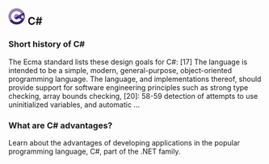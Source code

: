 ## ![Logo of C#](../images/C_.png) C#
### Short history of C#
The Ecma standard lists these design goals for C#: [17] The language is intended to be a simple, modern, general-purpose, object-oriented programming language. The language, and implementations thereof, should provide support for software engineering principles such as strong type checking, array bounds checking, [20]: 58-59 detection of attempts to use uninitialized variables, and automatic ...
### What are C# advantages?
Learn about the advantages of developing applications in the popular programming language, C#, part of the .NET family.
